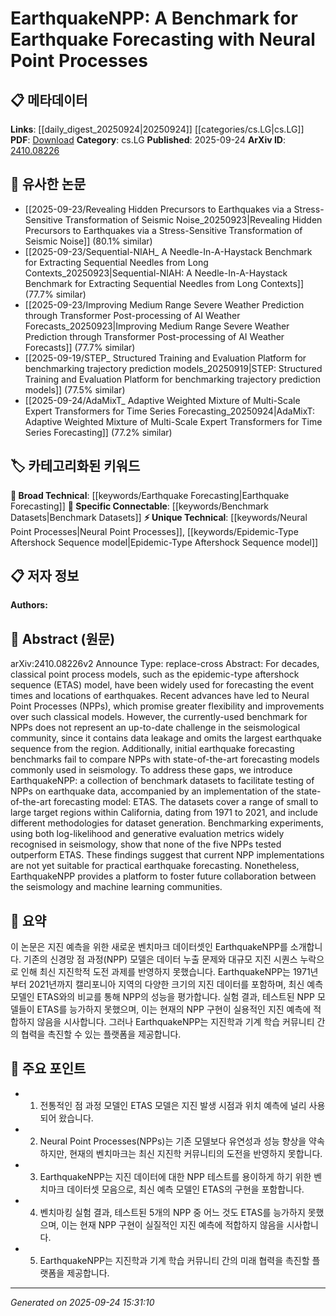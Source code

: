 <!-- KEYWORD_LINKING_METADATA:
{
  "processed_timestamp": "2025-09-24T15:31:10.953024",
  "vocabulary_version": "1.0",
  "selected_keywords": [
    "Neural Point Processes",
    "Epidemic-Type Aftershock Sequence model",
    "Earthquake Forecasting",
    "Benchmark Datasets"
  ],
  "rejected_keywords": [],
  "similarity_scores": {
    "Neural Point Processes": 0.78,
    "Epidemic-Type Aftershock Sequence model": 0.72,
    "Earthquake Forecasting": 0.7,
    "Benchmark Datasets": 0.68
  },
  "extraction_method": "AI_prompt_based",
  "budget_applied": true,
  "candidates_json": {
    "candidates": [
      {
        "surface": "Neural Point Processes",
        "canonical": "Neural Point Processes",
        "aliases": [
          "NPPs"
        ],
        "category": "unique_technical",
        "rationale": "This term represents a specific advancement in earthquake forecasting, linking machine learning with seismology.",
        "novelty_score": 0.75,
        "connectivity_score": 0.65,
        "specificity_score": 0.8,
        "link_intent_score": 0.78
      },
      {
        "surface": "Epidemic-Type Aftershock Sequence model",
        "canonical": "Epidemic-Type Aftershock Sequence model",
        "aliases": [
          "ETAS model"
        ],
        "category": "unique_technical",
        "rationale": "ETAS is a well-established model in seismology, providing a baseline for comparing new methods.",
        "novelty_score": 0.6,
        "connectivity_score": 0.7,
        "specificity_score": 0.85,
        "link_intent_score": 0.72
      },
      {
        "surface": "Earthquake Forecasting",
        "canonical": "Earthquake Forecasting",
        "aliases": [],
        "category": "broad_technical",
        "rationale": "This is a central theme of the paper, connecting seismology with predictive modeling.",
        "novelty_score": 0.5,
        "connectivity_score": 0.85,
        "specificity_score": 0.65,
        "link_intent_score": 0.7
      },
      {
        "surface": "Benchmark Datasets",
        "canonical": "Benchmark Datasets",
        "aliases": [],
        "category": "specific_connectable",
        "rationale": "Benchmark datasets are crucial for evaluating and comparing forecasting models.",
        "novelty_score": 0.55,
        "connectivity_score": 0.75,
        "specificity_score": 0.7,
        "link_intent_score": 0.68
      }
    ],
    "ban_list_suggestions": [
      "classical point process models",
      "forecasting models",
      "seismology"
    ]
  },
  "decisions": [
    {
      "candidate_surface": "Neural Point Processes",
      "resolved_canonical": "Neural Point Processes",
      "decision": "linked",
      "scores": {
        "novelty": 0.75,
        "connectivity": 0.65,
        "specificity": 0.8,
        "link_intent": 0.78
      }
    },
    {
      "candidate_surface": "Epidemic-Type Aftershock Sequence model",
      "resolved_canonical": "Epidemic-Type Aftershock Sequence model",
      "decision": "linked",
      "scores": {
        "novelty": 0.6,
        "connectivity": 0.7,
        "specificity": 0.85,
        "link_intent": 0.72
      }
    },
    {
      "candidate_surface": "Earthquake Forecasting",
      "resolved_canonical": "Earthquake Forecasting",
      "decision": "linked",
      "scores": {
        "novelty": 0.5,
        "connectivity": 0.85,
        "specificity": 0.65,
        "link_intent": 0.7
      }
    },
    {
      "candidate_surface": "Benchmark Datasets",
      "resolved_canonical": "Benchmark Datasets",
      "decision": "linked",
      "scores": {
        "novelty": 0.55,
        "connectivity": 0.75,
        "specificity": 0.7,
        "link_intent": 0.68
      }
    }
  ]
}
-->

# EarthquakeNPP: A Benchmark for Earthquake Forecasting with Neural Point Processes

## 📋 메타데이터

**Links**: [[daily_digest_20250924|20250924]] [[categories/cs.LG|cs.LG]]
**PDF**: [Download](https://arxiv.org/pdf/2410.08226.pdf)
**Category**: cs.LG
**Published**: 2025-09-24
**ArXiv ID**: [2410.08226](https://arxiv.org/abs/2410.08226)

## 🔗 유사한 논문
- [[2025-09-23/Revealing Hidden Precursors to Earthquakes via a Stress-Sensitive Transformation of Seismic Noise_20250923|Revealing Hidden Precursors to Earthquakes via a Stress-Sensitive Transformation of Seismic Noise]] (80.1% similar)
- [[2025-09-23/Sequential-NIAH_ A Needle-In-A-Haystack Benchmark for Extracting Sequential Needles from Long Contexts_20250923|Sequential-NIAH: A Needle-In-A-Haystack Benchmark for Extracting Sequential Needles from Long Contexts]] (77.7% similar)
- [[2025-09-23/Improving Medium Range Severe Weather Prediction through Transformer Post-processing of AI Weather Forecasts_20250923|Improving Medium Range Severe Weather Prediction through Transformer Post-processing of AI Weather Forecasts]] (77.7% similar)
- [[2025-09-19/STEP_ Structured Training and Evaluation Platform for benchmarking trajectory prediction models_20250919|STEP: Structured Training and Evaluation Platform for benchmarking trajectory prediction models]] (77.5% similar)
- [[2025-09-24/AdaMixT_ Adaptive Weighted Mixture of Multi-Scale Expert Transformers for Time Series Forecasting_20250924|AdaMixT: Adaptive Weighted Mixture of Multi-Scale Expert Transformers for Time Series Forecasting]] (77.2% similar)

## 🏷️ 카테고리화된 키워드
**🧠 Broad Technical**: [[keywords/Earthquake Forecasting|Earthquake Forecasting]]
**🔗 Specific Connectable**: [[keywords/Benchmark Datasets|Benchmark Datasets]]
**⚡ Unique Technical**: [[keywords/Neural Point Processes|Neural Point Processes]], [[keywords/Epidemic-Type Aftershock Sequence model|Epidemic-Type Aftershock Sequence model]]

## 📋 저자 정보

**Authors:** 

## 📄 Abstract (원문)

arXiv:2410.08226v2 Announce Type: replace-cross 
Abstract: For decades, classical point process models, such as the epidemic-type aftershock sequence (ETAS) model, have been widely used for forecasting the event times and locations of earthquakes. Recent advances have led to Neural Point Processes (NPPs), which promise greater flexibility and improvements over such classical models. However, the currently-used benchmark for NPPs does not represent an up-to-date challenge in the seismological community, since it contains data leakage and omits the largest earthquake sequence from the region. Additionally, initial earthquake forecasting benchmarks fail to compare NPPs with state-of-the-art forecasting models commonly used in seismology. To address these gaps, we introduce EarthquakeNPP: a collection of benchmark datasets to facilitate testing of NPPs on earthquake data, accompanied by an implementation of the state-of-the-art forecasting model: ETAS. The datasets cover a range of small to large target regions within California, dating from 1971 to 2021, and include different methodologies for dataset generation. Benchmarking experiments, using both log-likelihood and generative evaluation metrics widely recognised in seismology, show that none of the five NPPs tested outperform ETAS. These findings suggest that current NPP implementations are not yet suitable for practical earthquake forecasting. Nonetheless, EarthquakeNPP provides a platform to foster future collaboration between the seismology and machine learning communities.

## 📝 요약

이 논문은 지진 예측을 위한 새로운 벤치마크 데이터셋인 EarthquakeNPP를 소개합니다. 기존의 신경망 점 과정(NPP) 모델은 데이터 누출 문제와 대규모 지진 시퀀스 누락으로 인해 최신 지진학적 도전 과제를 반영하지 못했습니다. EarthquakeNPP는 1971년부터 2021년까지 캘리포니아 지역의 다양한 크기의 지진 데이터를 포함하며, 최신 예측 모델인 ETAS와의 비교를 통해 NPP의 성능을 평가합니다. 실험 결과, 테스트된 NPP 모델들이 ETAS를 능가하지 못했으며, 이는 현재의 NPP 구현이 실용적인 지진 예측에 적합하지 않음을 시사합니다. 그러나 EarthquakeNPP는 지진학과 기계 학습 커뮤니티 간의 협력을 촉진할 수 있는 플랫폼을 제공합니다.

## 🎯 주요 포인트

- 1. 전통적인 점 과정 모델인 ETAS 모델은 지진 발생 시점과 위치 예측에 널리 사용되어 왔습니다.
- 2. Neural Point Processes(NPPs)는 기존 모델보다 유연성과 성능 향상을 약속하지만, 현재의 벤치마크는 최신 지진학 커뮤니티의 도전을 반영하지 못합니다.
- 3. EarthquakeNPP는 지진 데이터에 대한 NPP 테스트를 용이하게 하기 위한 벤치마크 데이터셋 모음으로, 최신 예측 모델인 ETAS의 구현을 포함합니다.
- 4. 벤치마킹 실험 결과, 테스트된 5개의 NPP 중 어느 것도 ETAS를 능가하지 못했으며, 이는 현재 NPP 구현이 실질적인 지진 예측에 적합하지 않음을 시사합니다.
- 5. EarthquakeNPP는 지진학과 기계 학습 커뮤니티 간의 미래 협력을 촉진할 플랫폼을 제공합니다.


---

*Generated on 2025-09-24 15:31:10*
